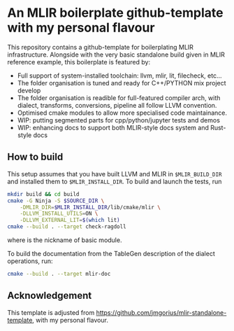 # An MLIR boilerplate github-template with my personal flavour

This repository contains a github-template for boilerplating MLIR infrastructure.
Alongside with the very basic standalone build given in MLIR reference example, this boilerplate is featured by:
* Full support of system-installed toolchain: llvm, mlir, lit, filecheck, etc...
* The folder organisation is tuned and ready for C++/PYTHON mix project develop
* The folder organisation is readible for full-featured compiler arch, with dialect, transforms, conversions, pipeline all follow LLVM convention.
* Optimised cmake modules to allow more specialised code maintainance.
* WIP: putting segmented parts for cpp/python/jupyter tests and demos
* WIP: enhancing docs to support both MLIR-style docs system and Rust-style docs

## How to build

This setup assumes that you have built LLVM and MLIR in `$MLIR_BUILD_DIR` and installed them to `$MLIR_INSTALL_DIR`. To build and launch the tests, run
```sh
mkdir build && cd build
cmake -G Ninja -S $SOURCE_DIR \
    -DMLIR_DIR=$MLIR_INSTALL_DIR/lib/cmake/mlir \
    -DLLVM_INSTALL_UTILS=ON \
    -DLLVM_EXTERNAL_LIT=$(which lit)
cmake --build . --target check-ragdoll
```
where <ragdoll> is the nickname of basic module.

To build the documentation from the TableGen description of the dialect
operations, run:
```sh
cmake --build . --target mlir-doc
```
## Acknowledgement
This template is adjusted from https://github.com/jmgorius/mlir-standalone-template, with my personal flavour.
